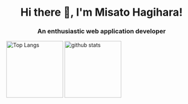<h1 align="center">Hi there 👋, I'm Misato Hagihara!</h1>
<h3 align="center">An enthusiastic web application developer</h3>

<p align="left"> 
  <img alt="Top Langs" height="150px" src="https://github-readme-stats.vercel.app/api/top-langs/?username=morihagi&layout=compact&show_icons=true" />
  <img alt="github stats" height="150px" src="https://github-readme-stats.vercel.app/api?username=morihagi&show_icons=ture" />
</p>

<!--

[![Top Langs](https://github-readme-stats.vercel.app/api/top-langs/?username=morihagi
)](https://github.com/anuraghazra/github-readme-stats)
[![Anurag's GitHub stats](https://github-readme-stats.vercel.app/api?username=morihagi&show_icons=true)](https://github.com/anuraghazra/github-readme-stats)

[![Top Langs](https://github-readme-stats.vercel.app/api/top-langs/?username=anuraghazra&layout=compact)](https://github.com/anuraghazra/github-readme-stats)

**morihagi/morihagi** is a ✨ _special_ ✨ repository because its `README.md` (this file) appears on your GitHub profile.

Here are some ideas to get you started:

- 🔭 I’m currently working on ...
- 🌱 I’m currently learning ...
- 👯 I’m looking to collaborate on ...
- 🤔 I’m looking for help with ...
- 💬 Ask me about ...
- 📫 How to reach me: ...
- 😄 Pronouns: ...
- ⚡ Fun fact: ...

<h1 align="center">Hi 👋, I'm Sayaka</h1>
<h3 align="center">A passionate frontend developer from Japan</h3>

- 🌱 I’m currently learning **Ruby(Ruby on rails), Javascript, Typescript**
 
- 📝 I regularly write articles on [zenn](https://zenn.dev/goldsaya)
 
- 🖥 Every weekend study at [Tamastudy](https://tamastudy.com)
 
<p align="left">
</p>

<h3 align="left">Languages and Tools:</h3>
<p align="left"><a href="https://www.ruby-lang.org/en/" target="_blank" rel="noreferrer"> <img src="https://raw.githubusercontent.com/devicons/devicon/master/icons/ruby/ruby-original.svg" alt="ruby" width="40" height="40"/> </a><a href="https://rubyonrails.org" target="_blank" rel="noreferrer"> <img src="https://raw.githubusercontent.com/devicons/devicon/master/icons/rails/rails-original-wordmark.svg" alt="rails" width="40" height="40"/> </a><a href="https://developer.mozilla.org/en-US/docs/Web/JavaScript" target="_blank" rel="noreferrer"> <img src="https://raw.githubusercontent.com/devicons/devicon/master/icons/javascript/javascript-original.svg" alt="javascript" width="40" height="40"/> </a> <a href="https://www.typescriptlang.org/" target="_blank" rel="noreferrer"> <img src="https://raw.githubusercontent.com/devicons/devicon/master/icons/typescript/typescript-original.svg" alt="typescript" width="40" height="40"/> </a><a href="https://www.w3.org/html/" target="_blank" rel="noreferrer"> <img src="https://raw.githubusercontent.com/devicons/devicon/master/icons/html5/html5-original-wordmark.svg" alt="html5" width="40" height="40"/> </a><a href="https://www.w3schools.com/css/" target="_blank" rel="noreferrer"> <img src="https://raw.githubusercontent.com/devicons/devicon/master/icons/css3/css3-original-wordmark.svg" alt="css3" width="40" height="40"/> </a><a href="https://getbootstrap.com" target="_blank" rel="noreferrer"> <img src="https://raw.githubusercontent.com/devicons/devicon/master/icons/bootstrap/bootstrap-plain-wordmark.svg" alt="bootstrap" width="40" height="40"/> </a> <a href="https://sass-lang.com" target="_blank" rel="noreferrer"> <img src="https://raw.githubusercontent.com/devicons/devicon/master/icons/sass/sass-original.svg" alt="sass" width="40" height="40"/> </a><a href="https://reactjs.org/" target="_blank" rel="noreferrer"> <img src="https://raw.githubusercontent.com/devicons/devicon/master/icons/react/react-original-wordmark.svg" alt="react" width="40" height="40"/> </a> <a href="https://git-scm.com/" target="_blank" rel="noreferrer"> <img src="https://www.vectorlogo.zone/logos/git-scm/git-scm-icon.svg" alt="git" width="40" height="40"/>   </p>

 
<p><img align="left" src="https://github-readme-stats.vercel.app/api/top-langs?username=uknow1229&show_icons=true&locale=en&layout=compact" alt="uknow1229" /></p>
<p>&nbsp;<img align="center" src="https://github-readme-stats.vercel.app/api?username=uknow1229&show_icons=true&locale=en" alt="uknow1229" /></p>
<!-- <p align="left"> <a href="https://github.com/ryo-ma/github-profile-trophy"><img src="https://github-profile-trophy.vercel.app/?username=uknow1229" alt="uknow1229" /></a> </p> 
-->

